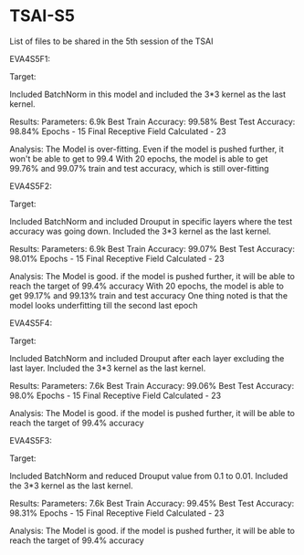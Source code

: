 # TSAI-S5
List of files to be shared in the 5th session of the TSAI

EVA4S5F1:

Target:

Included BatchNorm in this model and included the 3*3 kernel as the last kernel.

Results:
Parameters: 6.9k
Best Train Accuracy: 99.58%
Best Test Accuracy: 98.84%
Epochs - 15
Final Receptive Field Calculated - 23

Analysis:
The Model is over-fitting. 
Even if the model is pushed further, it won't be able to get to 99.4
With 20 epochs, the model is able to get 99.76% and 99.07% train and test accuracy, which is still over-fitting

EVA4S5F2:

Target:

Included BatchNorm and included Drouput in specific layers where the test accuracy was going down. Included the 3*3 kernel as the last kernel.

Results:
Parameters: 6.9k
Best Train Accuracy: 99.07%
Best Test Accuracy: 98.01%
Epochs - 15
Final Receptive Field Calculated - 23

Analysis:
The Model is good. 
if the model is pushed further, it will be able to reach the target of 99.4% accuracy
With 20 epochs, the model is able to get 99.17% and 99.13% train and test accuracy
One thing noted is that the model looks underfitting till the second last epoch

EVA4S5F4:

Target:

Included BatchNorm and included Drouput after each layer excluding the last layer. Included the 3*3 kernel as the last kernel.

Results:
Parameters: 7.6k
Best Train Accuracy: 99.06%
Best Test Accuracy: 98.0%
Epochs - 15
Final Receptive Field Calculated - 23

Analysis:
The Model is good. 
if the model is pushed further, it will be able to reach the target of 99.4% accuracy

EVA4S5F3:

Target:

Included BatchNorm and reduced Drouput value from 0.1 to 0.01. Included the 3*3 kernel as the last kernel.

Results:
Parameters: 7.6k
Best Train Accuracy: 99.45%
Best Test Accuracy: 98.31%
Epochs - 15
Final Receptive Field Calculated - 23

Analysis:
The Model is good. 
if the model is pushed further, it will be able to reach the target of 99.4% accuracy


